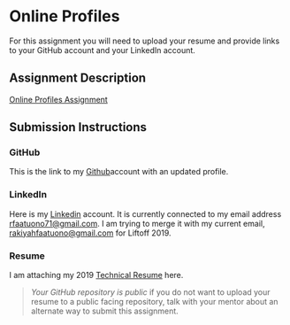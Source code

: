# Online Profiles
For this assignment you will need to upload your resume and provide links to your GitHub account and your LinkedIn account.

## Assignment Description
[Online Profiles Assignment](https://education.launchcode.org/liftoff/modules/assignments/online-profiles)

## Submission Instructions
 
### GitHub
This is the link to my [Github](https://github.com/14mycareer)account with an updated profile.
 
### LinkedIn
Here is my [Linkedin](https://www.linkedin.com/in/rakiyah-faatuono-25a416161?lipi=urn%3Ali%3Apage%3Ad_flagship3_profile_view_base_contact_details%3BeyPmTs0bRJWSpxzKSliLxA%3D%3D) account.
It is currently connected to my email address rfaatuono71@gmail.com. I am trying to merge it with my current email, rakiyahfaatuono@gmail.com for Liftoff 2019.

### Resume
I am attaching my 2019 [Technical Resume](file:///C:/Users/Acer%20Owner/Downloads/TECHNICAL%20RESUME%202019-.pdf) here.

> *Your GitHub repository is public* if you do not want to upload your resume to a public facing repository, talk with your mentor about an alternate way to submit this assignment.
